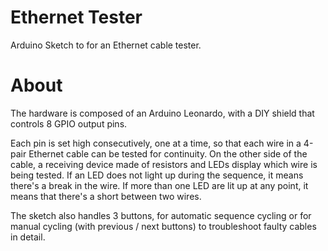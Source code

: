 # Ethernet Tester
Arduino Sketch to for an Ethernet cable tester.

# About
The hardware is composed of an Arduino Leonardo, with a DIY shield that controls 8 GPIO output pins.

Each pin is set high consecutively, one at a time, so that each wire in a 4-pair Ethernet cable can be tested for continuity.
On the other side of the cable, a receiving device made of resistors and LEDs display which wire is being tested.
If an LED does not light up during the sequence, it means there's a break in the wire. If more than one LED are lit up at any point, it means that there's a short between two wires.

The sketch also handles 3 buttons, for automatic sequence cycling or for manual cycling (with previous / next buttons) to troubleshoot faulty cables in detail.
